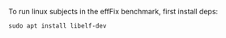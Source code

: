 To run linux subjects in the effFix benchmark, first install deps:
```
sudo apt install libelf-dev
```
